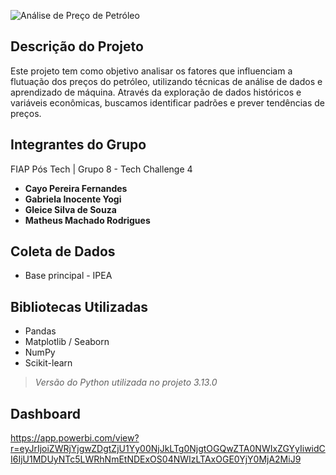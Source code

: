 ![Análise de Preço de Petróleo](https://cemeai.icmc.usp.br/wp-content/uploads/2024/03/Oil-platforma-redimensionada.jpg)
## Descrição do Projeto

Este projeto tem como objetivo analisar os fatores que influenciam a flutuação dos preços do petróleo, utilizando técnicas de análise de dados e aprendizado de máquina. Através da exploração de dados históricos e variáveis econômicas, buscamos identificar padrões e prever tendências de preços.

## Integrantes do Grupo 

FIAP Pós Tech | Grupo 8 - Tech Challenge 4 

- **Cayo Pereira Fernandes** 
- **Gabriela Inocente Yogi** 
- **Gleice Silva de Souza** 
- **Matheus Machado Rodrigues** 

## Coleta de Dados

- Base principal - IPEA


## Bibliotecas Utilizadas

- Pandas
- Matplotlib / Seaborn
- NumPy
- Scikit-learn

> _Versão do Python utilizada no projeto 3.13.0_


## Dashboard
https://app.powerbi.com/view?r=eyJrIjoiZWRjYjgwZDgtZjU1Yy00NjJkLTg0NjgtOGQwZTA0NWIxZGYyIiwidCI6IjU1MDUyNTc5LWRhNmEtNDExOS04NWIzLTAxOGE0YjY0MjA2MiJ9


